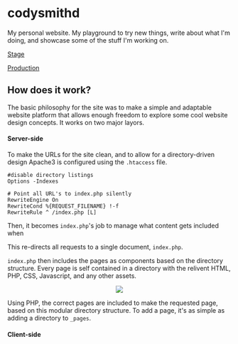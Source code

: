 codysmithd
==========
My personal website. My playground to try new things, write about what I'm doing, and showcase some of the stuff I'm working on.

  [Stage](http://webserver.student.rit.edu "Stage")
  
  [Production](http://www.codysmithd.com "Production")

## How does it work?
The basic philosophy for the site was to make a simple and adaptable website platform that allows enough freedom to explore some cool website design concepts. It works on two major layors.

#### Server-side
To make the URLs for the site clean, and to allow for a directory-driven design Apache3 is configured using the `.htaccess` file. 

    #disable directory listings
    Options -Indexes
    
    # Point all URL's to index.php silently 
    RewriteEngine On
    RewriteCond %{REQUEST_FILENAME} !-f
    RewriteRule ^ /index.php [L]

Then, it becomes `index.php`'s job to manage what content gets included when 

This re-directs all requests to a single document, `index.php`.

`index.php` then includes the pages as components based on the directory structure. Every page is self contained in a directory with the relivent HTML, PHP, CSS, Javascript, and any other assets.

<p align="center"><img src="http://i.imgur.com/Xuim2lI.png" /></p>

Using PHP, the correct pages are included to make the requested page, based on this modular directory structure. To add a page, it's as simple as adding a directory to `_pages`. 


#### Client-side
